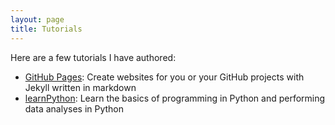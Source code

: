 ```yaml
---
layout: page
title: Tutorials
---
```


Here are a few tutorials I have authored: 

- [GitHub Pages](http://stephaniehicks.github.io/githubPages_tutorial/): Create websites for you or your GitHub projects with Jekyll written in markdown
- [learnPython](http://stephaniehicks.github.io/learnPython/): Learn the basics of programming in Python and performing data analyses in Python